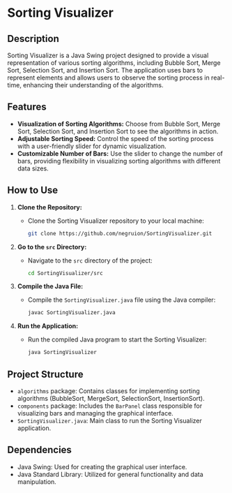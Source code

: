 # Sorting Visualizer

## Description

Sorting Visualizer is a Java Swing project designed to provide a visual representation of various sorting algorithms, including Bubble Sort, Merge Sort, Selection Sort, and Insertion Sort. The application uses bars to represent elements and allows users to observe the sorting process in real-time, enhancing their understanding of the algorithms.

## Features

- **Visualization of Sorting Algorithms:** Choose from Bubble Sort, Merge Sort, Selection Sort, and Insertion Sort to see the algorithms in action.
- **Adjustable Sorting Speed:** Control the speed of the sorting process with a user-friendly slider for dynamic visualization.
- **Customizable Number of Bars:** Use the slider to change the number of bars, providing flexibility in visualizing sorting algorithms with different data sizes.

## How to Use

1. **Clone the Repository:**
   - Clone the Sorting Visualizer repository to your local machine:

     ```bash
     git clone https://github.com/negruion/SortingVisualizer.git
     ```

2. **Go to the `src` Directory:**
   - Navigate to the `src` directory of the project:

     ```bash
     cd SortingVisualizer/src
     ```

3. **Compile the Java File:**
   - Compile the `SortingVisualizer.java` file using the Java compiler:

     ```bash
     javac SortingVisualizer.java
     ```

4. **Run the Application:**
   - Run the compiled Java program to start the Sorting Visualizer:

     ```bash
     java SortingVisualizer
     ```

## Project Structure

- `algorithms` package: Contains classes for implementing sorting algorithms (BubbleSort, MergeSort, SelectionSort, InsertionSort).
- `components` package: Includes the `BarPanel` class responsible for visualizing bars and managing the graphical interface.
- `SortingVisualizer.java`: Main class to run the Sorting Visualizer application.

## Dependencies

- Java Swing: Used for creating the graphical user interface.
- Java Standard Library: Utilized for general functionality and data manipulation.
